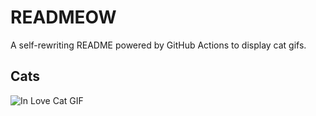 # READMEOW

A self-rewriting README powered by GitHub Actions to display cat gifs.

## Cats

![In Love Cat GIF](https://media2.giphy.com/media/v1.Y2lkPTlhY2QwMmRhNHZlaXUxYXlwd2Rtem80NXc2eTJoMWZ0cDJ1dTdjdTNlOGZ5ZnY4ZiZlcD12MV9naWZzX3NlYXJjaCZjdD1n/MDJ9IbxxvDUQM/200.gif)
